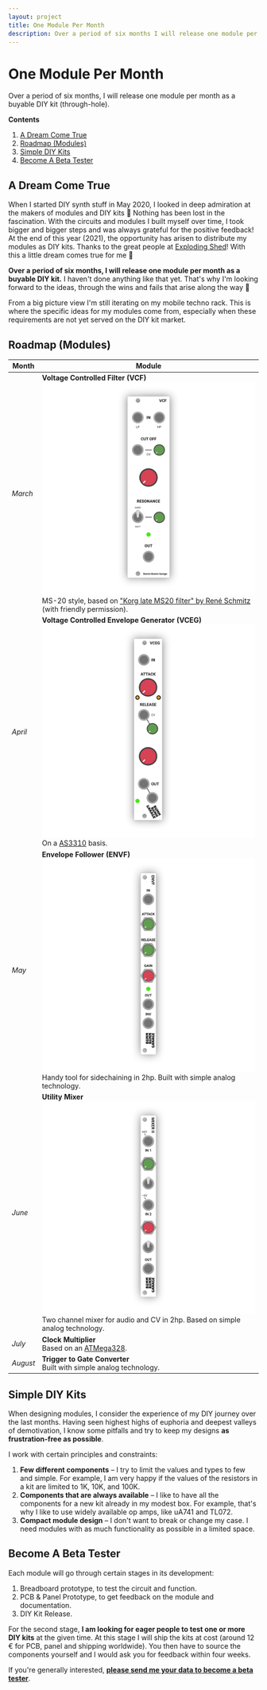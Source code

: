 ```yaml
---
layout: project
title: One Module Per Month
description: Over a period of six months I will release one module per month as a buyable DIY kit (through-hole).
---
```


# One Module Per Month

Over a period of six months, I will release one module per month as a buyable DIY kit (through-hole).

**Contents**

1. [A Dream Come True](#a-dream-come-true)
3. [Roadmap (Modules)](#roadmap-modules)
3. [Simple DIY Kits](#simple-diy-kits)
3. [Become A Beta Tester](#become-a-beta-tester)

## A Dream Come True

When I started DIY synth stuff in May 2020, I looked in deep admiration at the makers of modules and DIY kits 🤩 Nothing has been lost in the fascination. With the circuits and modules I built myself over time, I took bigger and bigger steps and was always grateful for the positive feedback! At the end of this year (2021), the opportunity has arisen to distribute my modules as DIY kits. Thanks to the great people at [Exploding Shed](https://www.exploding-shed.com/)! With this a little dream comes true for me 🦄

**Over a period of six months, I will release one module per month as a buyable DIY kit.** I haven't done anything like that yet. That's why I'm looking forward to the ideas, through the wins and fails that arise along the way 💪

From a big picture view I'm still iterating on my mobile techno rack. This is where the specific ideas for my modules come from, especially when these requirements are not yet served on the DIY kit market.

## Roadmap (Modules)

| Month    | Module                                                       |
| -------- | ------------------------------------------------------------ |
| *March*  | **Voltage Controlled Filter (VCF)**<br />![](Bumm-Bumm-Garage-Voltage-Controlled-Filter.png)<br />MS-20 style, based on ["Korg late MS20 filter" by René Schmitz](https://www.schmitzbits.de/ms20.html) (with friendly permission). |
| *April*  | **Voltage Controlled Envelope Generator (VCEG)**<br />![](Bumm-Bumm-Garage-Voltage-Controlled-Envelope-Generator.png)<br />On a [AS3310](https://www.alfarzpp.lv/eng/sc/AS3310.php) basis. |
| *May*    | **Envelope Follower (ENVF)**<br />![](Bumm-Bumm-Garage-Envelope-Follower.png)<br />Handy tool for sidechaining in 2hp. Built with simple analog technology. |
| *June*   | **Utility Mixer**<br />![](Bumm-Bumm-Garage-Mixer-II.png)<br />Two channel mixer for audio and CV in 2hp. Based on simple analog technology. |
| *July*   | **Clock Multiplier**<br />Based on an [ATMega328](https://en.wikipedia.org/wiki/ATmega328). |
| *August* | **Trigger to Gate Converter**<br />Built with simple analog technology. |

## Simple DIY Kits

When designing modules, I consider the experience of my DIY journey over the last months. Having seen highest highs of euphoria and deepest valleys of demotivation, I know some pitfalls and try to keep my designs **as frustration-free as possible**.

I work with certain principles and constraints:

1. **Few different components** – I try to limit the values and types to few and simple. For example, I am very happy if the values of the resistors in a kit are limited to 1K, 10K, and 100K.
2. **Components that are always available** – I like to have all the components for a new kit already in my modest box. For example, that's why I like to use widely available op amps, like uA741 and TL072.
3. **Compact module design** – I don't want to break or change my case. I need modules with as much functionality as possible in a limited space.

## Become A Beta Tester

Each module will go through certain stages in its development:
1. Breadboard prototype, to test the circuit and function.
2. PCB & Panel Prototype, to get feedback on the module and documentation.
3. DIY Kit Release.

For the second stage, **I am looking for eager people to test one or more DIY kits** at the given time. At this stage I will ship the kits at cost (around 12 € for PCB, panel and shipping worldwide). You then have to source the components yourself and I would ask you for feedback within four weeks.

If you're generally interested, **[please send me your data to become a beta tester](https://docs.google.com/forms/d/e/1FAIpQLSfKtfvwYhGxv0wBNFluhGeDvSWaMq5O3WMSM092OYp7E4YglQ/viewform)**.
